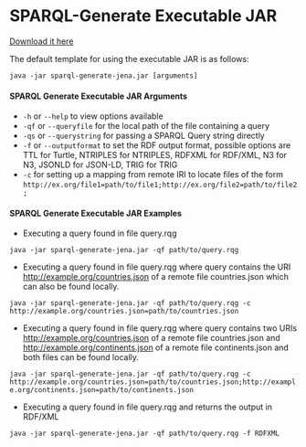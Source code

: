 # SPARQL-Generate Executable JAR

 
[Download it here](sparql-generate-jena.jar)

The default template for using the executable JAR is as follows:

```
java -jar sparql-generate-jena.jar [arguments]
```

#### SPARQL Generate Executable JAR Arguments

* `-h` or `--help` to view options available
* `-qf` or `--queryfile` for the local path of the file containing a query
* `-qs` or `--querystring` for passing a SPARQL Query string directly 
* `-f` or `--outputformat` to set the RDF output format, possible options are TTL for Turtle, NTRIPLES for NTRIPLES, RDFXML for RDF/XML, N3 for N3, JSONLD for JSON-LD, TRIG for TRIG
* `-c` for setting up a mapping from remote IRI to locate files of the form `http://ex.org/file1=path/to/file1;http://ex.org/file2=path/to/file2;`

#### SPARQL Generate Executable JAR Examples

* Executing a query found in file query.rqg

`java -jar sparql-generate-jena.jar -qf path/to/query.rqg `

* Executing a query found in file query.rqg where query contains the URI http://example.org/countries.json of a remote file countries.json which can also be found locally.

`java -jar sparql-generate-jena.jar -qf path/to/query.rqg -c http://example.org/countries.json=path/to/countries.json`

* Executing a query found in file query.rqg where query contains two URIs http://example.org/countries.json of a remote file countries.json and http://example.org/continents.json of a remote file continents.json and both files can be found locally.

`java -jar sparql-generate-jena.jar -qf path/to/query.rqg -c http://example.org/countries.json=path/to/countries.json;http://example.org/continents.json=path/to/continents.json`

* Executing a query found in file query.rqg and returns the output in RDF/XML

`java -jar sparql-generate-jena.jar -qf path/to/query.rqg -f RDFXML`